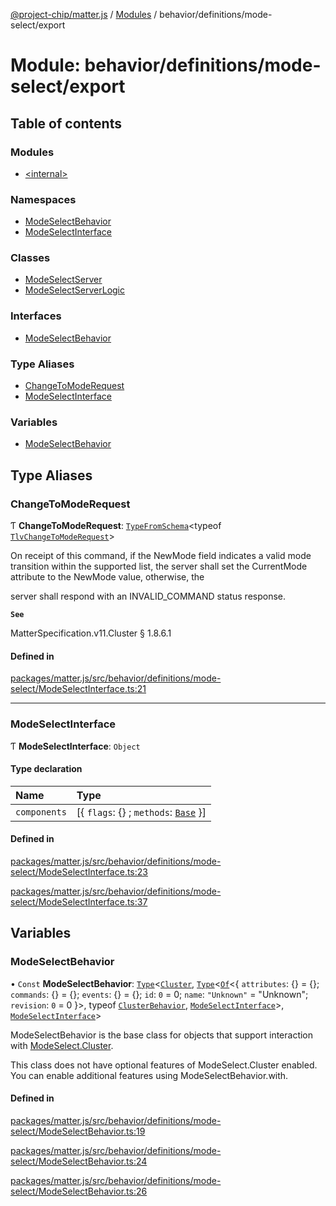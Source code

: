 [@project-chip/matter.js](../README.md) / [Modules](../modules.md) / behavior/definitions/mode-select/export

# Module: behavior/definitions/mode-select/export

## Table of contents

### Modules

- [\<internal\>](behavior_definitions_mode_select_export._internal_.md)

### Namespaces

- [ModeSelectBehavior](behavior_definitions_mode_select_export.ModeSelectBehavior.md)
- [ModeSelectInterface](behavior_definitions_mode_select_export.ModeSelectInterface.md)

### Classes

- [ModeSelectServer](../classes/behavior_definitions_mode_select_export.ModeSelectServer.md)
- [ModeSelectServerLogic](../classes/behavior_definitions_mode_select_export.ModeSelectServerLogic.md)

### Interfaces

- [ModeSelectBehavior](../interfaces/behavior_definitions_mode_select_export.ModeSelectBehavior-1.md)

### Type Aliases

- [ChangeToModeRequest](behavior_definitions_mode_select_export.md#changetomoderequest)
- [ModeSelectInterface](behavior_definitions_mode_select_export.md#modeselectinterface)

### Variables

- [ModeSelectBehavior](behavior_definitions_mode_select_export.md#modeselectbehavior)

## Type Aliases

### ChangeToModeRequest

Ƭ **ChangeToModeRequest**: [`TypeFromSchema`](tlv_export.md#typefromschema)\<typeof [`TlvChangeToModeRequest`](cluster_export.ModeSelect.md#tlvchangetomoderequest)\>

On receipt of this command, if the NewMode field indicates a valid mode transition within the supported list, the
server shall set the CurrentMode attribute to the NewMode value, otherwise, the

server shall respond with an INVALID_COMMAND status response.

**`See`**

MatterSpecification.v11.Cluster § 1.8.6.1

#### Defined in

[packages/matter.js/src/behavior/definitions/mode-select/ModeSelectInterface.ts:21](https://github.com/project-chip/matter.js/blob/0c058ae17fdba4c0b89b8b13c309011d51782299/packages/matter.js/src/behavior/definitions/mode-select/ModeSelectInterface.ts#L21)

___

### ModeSelectInterface

Ƭ **ModeSelectInterface**: `Object`

#### Type declaration

| Name | Type |
| :------ | :------ |
| `components` | [\{ `flags`: {} ; `methods`: [`Base`](../interfaces/behavior_definitions_mode_select_export.ModeSelectInterface.Base.md)  }] |

#### Defined in

[packages/matter.js/src/behavior/definitions/mode-select/ModeSelectInterface.ts:23](https://github.com/project-chip/matter.js/blob/0c058ae17fdba4c0b89b8b13c309011d51782299/packages/matter.js/src/behavior/definitions/mode-select/ModeSelectInterface.ts#L23)

[packages/matter.js/src/behavior/definitions/mode-select/ModeSelectInterface.ts:37](https://github.com/project-chip/matter.js/blob/0c058ae17fdba4c0b89b8b13c309011d51782299/packages/matter.js/src/behavior/definitions/mode-select/ModeSelectInterface.ts#L37)

## Variables

### ModeSelectBehavior

• `Const` **ModeSelectBehavior**: [`Type`](../interfaces/behavior_cluster_export.ClusterBehavior.Type.md)\<[`Cluster`](../interfaces/cluster_export.ModeSelect.Cluster.md), [`Type`](../interfaces/behavior_cluster_export.ClusterBehavior.Type.md)\<[`Of`](../interfaces/cluster_export.ClusterType.Of.md)\<\{ `attributes`: {} = \{}; `commands`: {} = \{}; `events`: {} = \{}; `id`: ``0`` = 0; `name`: ``"Unknown"`` = "Unknown"; `revision`: ``0`` = 0 }\>, typeof [`ClusterBehavior`](behavior_cluster_export.ClusterBehavior.md), [`ModeSelectInterface`](behavior_definitions_mode_select_export.md#modeselectinterface)\>, [`ModeSelectInterface`](behavior_definitions_mode_select_export.md#modeselectinterface)\>

ModeSelectBehavior is the base class for objects that support interaction with [ModeSelect.Cluster](cluster_export.ModeSelect.md#cluster).

This class does not have optional features of ModeSelect.Cluster enabled. You can enable additional features using
ModeSelectBehavior.with.

#### Defined in

[packages/matter.js/src/behavior/definitions/mode-select/ModeSelectBehavior.ts:19](https://github.com/project-chip/matter.js/blob/0c058ae17fdba4c0b89b8b13c309011d51782299/packages/matter.js/src/behavior/definitions/mode-select/ModeSelectBehavior.ts#L19)

[packages/matter.js/src/behavior/definitions/mode-select/ModeSelectBehavior.ts:24](https://github.com/project-chip/matter.js/blob/0c058ae17fdba4c0b89b8b13c309011d51782299/packages/matter.js/src/behavior/definitions/mode-select/ModeSelectBehavior.ts#L24)

[packages/matter.js/src/behavior/definitions/mode-select/ModeSelectBehavior.ts:26](https://github.com/project-chip/matter.js/blob/0c058ae17fdba4c0b89b8b13c309011d51782299/packages/matter.js/src/behavior/definitions/mode-select/ModeSelectBehavior.ts#L26)
